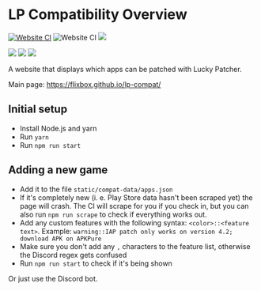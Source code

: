 # LP Compatibility Overview

[![Website CI](https://github.com/Flixbox/lp-compat/actions/workflows/deploy.yml/badge.svg)](https://github.com/Flixbox/lp-compat/actions/workflows/deploy.yml)
![Website CI](https://img.shields.io/static/v1?label=Discord%20bot%20on&message=Railway&color=blueviolet&style=flat&logo=railway)
![](https://img.shields.io/uptimerobot/ratio/m792717344-6d627ad71592aa371175f9d6?style=flat)

![](https://img.shields.io/codeclimate/maintainability/Flixbox/lp-compat?style=flat)
![](https://img.shields.io/codeclimate/issues/Flixbox/lp-compat)
![](https://img.shields.io/codeclimate/tech-debt/Flixbox/lp-compat)

A website that displays which apps can be patched with Lucky Patcher.

Main page: https://flixbox.github.io/lp-compat/

## Initial setup

- Install Node.js and yarn
- Run `yarn`
- Run `npm run start`

## Adding a new game

- Add it to the file `static/compat-data/apps.json`
- If it's completely new (i. e. Play Store data hasn't been scraped yet) the page will crash. The CI will scrape for you if you check in, but you can also run `npm run scrape` to check if everything works out.
- Add any custom features with the following syntax: `<color>::<feature text>`. Example: `warning::IAP patch only works on version 4.2; download APK on APKPure`
- Make sure you don't add any `,` characters to the feature list, otherwise the Discord regex gets confused
- Run `npm run start` to check if it's being shown

Or just use the Discord bot.
